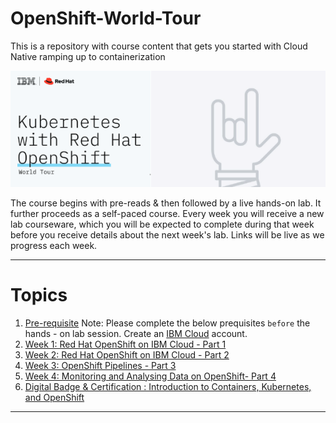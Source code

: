 # OpenShift-World-Tour

This is a repository with course content that gets you started with Cloud Native ramping up to containerization

![logo](https://github.com/IBM-Developer-Advocacy-India/ibm-openshift-labs/blob/main/img/bsok-1.png)

The course begins with pre-reads & then followed by a live hands-on lab. It further proceeds as a self-paced course. Every week you will receive a new lab courseware, which you will be expected to complete during that week before you receive details about the next week's lab. Links will be live as we progress each week.

---

# Topics

1. [Pre-requisite](https://github.com/IBMDevConnect/OpenShift-World-Tour/#1-pre-requisite)
Note: Please complete the below prequisites `before` the hands - on lab session.
Create an [IBM Cloud](https://ibm.biz/BdfaqQ) account.
2. [Week 1: Red Hat OpenShift on IBM Cloud - Part 1](https://github.com/IBMDevConnect/OpenShift-World-Tour/tree/main/openshift-labs/Red%20Hat%20OpenShift%20on%20IBM%20Cloud%20-%20Part%201)
3. [Week 2: Red Hat OpenShift on IBM Cloud - Part 2](https://github.com/IBMDevConnect/OpenShift-World-Tour/tree/main/openshift-labs/Red%20Hat%20OpenShift%20on%20IBM%20Cloud%20-%20Part%202)
4. [Week 3: OpenShift Pipelines - Part 3](https://github.com/IBMDevConnect/OpenShift-World-Tour/tree/main/openshift-labs/OpenShift%20Pipelines%20-%20Part%203)
5. [Week 4: Monitoring and Analysing Data on OpenShift- Part 4](https://github.com/IBMDevConnect/OpenShift-World-Tour/tree/main/openshift-labs/Monitoring%20and%20Analysing%20Data%20on%20OpenShift-%20Part%204)
6. [Digital Badge & Certification : Introduction to Containers, Kubernetes, and OpenShift](https://cognitiveclass.ai/courses/kubernetes-course)

---

